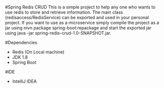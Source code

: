 #Spring Redis CRUD
This is a simple project to help any one who wants to use redis to store and retrieve information. The main class (redisaccess/RedisService) can be exported and used in your personal project.
If you want to use as a microservice simply compile the project as a jar using mvn package spring-boot:repackage and start the exported jar using java -jar spring-redis-crud-1.0-SNAPSHOT.jar.

#Dependencies
- Redis (On Local machine)
- JDK 1.8
- Spring Boot

#IDE
- IntelliJ IDEA
